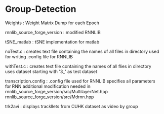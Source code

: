 # Group-Detection

Weights : Weight Matrix Dump for each Epoch

rnnlib_source_forge_version : modified RNNLIB

tSNE_matlab : tSNE implementation for matlab

noTest.c : creates text file containing the names of all files in directory
	   used for writing .config file for RNNLIB

withTest.c : creates text file containing the names of all flies in directory
	     uses dataset starting with '3_' as test dataset

transcription.config : .config file used for RNNLIB
		       specifies all parameters for RNN
		       additional modification needed in
		       rnnlib_source_forge_version/src/MultilayerNet.hpp
		       rnnlib_source_forge_version/src/Mdrnn.hpp

trk2avi : displays trackllets from CUHK dataset as video by group